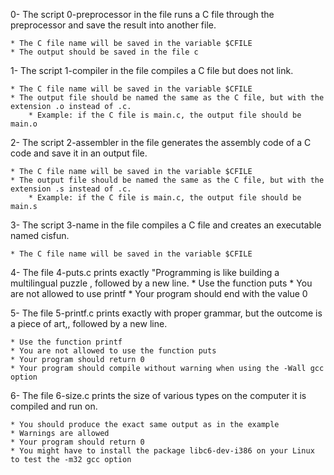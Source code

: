 0- The script 0-preprocessor in the file runs a C file through the preprocessor and save the result into another file.

	* The C file name will be saved in the variable $CFILE
	* The output should be saved in the file c

1- The script 1-compiler in the file compiles a C file but does not link.

	* The C file name will be saved in the variable $CFILE
	* The output file should be named the same as the C file, but with the extension .o instead of .c.
		* Example: if the C file is main.c, the output file should be main.o

2- The script 2-assembler in the file generates the assembly code of a C code and save it in an output file.

	* The C file name will be saved in the variable $CFILE
	* The output file should be named the same as the C file, but with the extension .s instead of .c.
		* Example: if the C file is main.c, the output file should be main.s

3- The script 3-name in the file compiles a C file and creates an executable named cisfun.

	* The C file name will be saved in the variable $CFILE

4- The file 4-puts.c prints exactly "Programming is like building a multilingual puzzle , followed by a new line.
	* Use the function puts
	* You are not allowed to use printf
	* Your program should end with the value 0

5- The file 5-printf.c prints exactly with proper grammar, but the outcome is a piece of art,, followed by a new line.

	* Use the function printf
	* You are not allowed to use the function puts
	* Your program should return 0
	* Your program should compile without warning when using the -Wall gcc option

6- The file 6-size.c prints the size of various types on the computer it is compiled and run on.

	* You should produce the exact same output as in the example
	* Warnings are allowed
	* Your program should return 0
	* You might have to install the package libc6-dev-i386 on your Linux to test the -m32 gcc option
